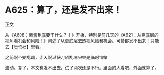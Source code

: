 # A625：算了，还是发不出来！

正文

从《A608：鹰酱到底要干什么？！》开始，特别是前几天的《A621：从更底层的视角看机会和风险！》阐述了从更底层去透视风险和机会。可惜都发不出来！只能去【觉悟社】里看。

之前说不要乱动，昨天说过快刀斩乱麻只会是临时情绪

波动。算了，本文也发不出去，试了两次还是不行。里面的人看吧，外面就算了。